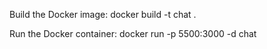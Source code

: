 Build the Docker image:
docker build -t chat .


Run the Docker container:
docker run -p 5500:3000 -d chat
